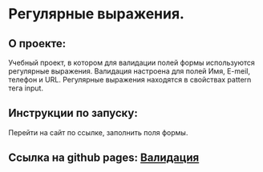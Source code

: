 # Регулярные выражения.

## О проекте:
Учебный проект, в котором для валидации полей формы используются регулярные выражения. Валидация настроена для полей Имя, E-meil, телефон и URL. Регулярные выражения находятся в свойствах pattern тега input.

## Инструкции по запуску:
Перейти на сайт по ссылке, заполнить поля формы.

## Ссылка на github pages: [Валидация](https://maximkin-alek.github.io/Regular_expressions/)
